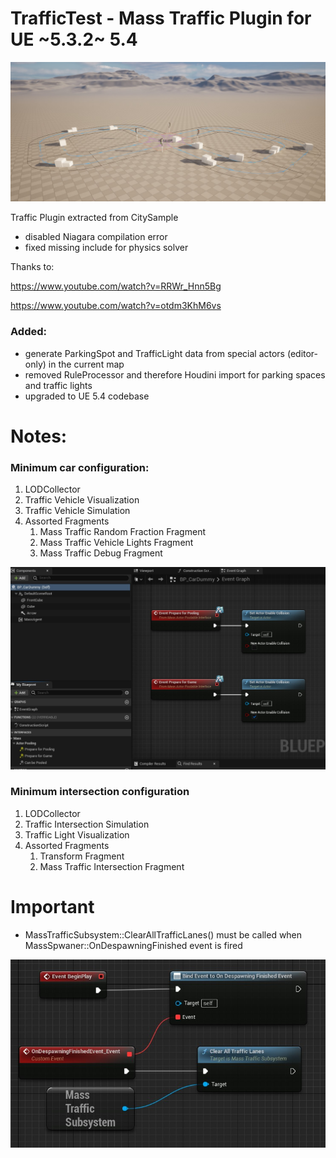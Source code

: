 # TrafficTest - Mass Traffic Plugin for UE ~5.3.2~ 5.4

![Overview](/docs/overview.jpg)

Traffic Plugin extracted from CitySample
- disabled Niagara compilation error
- fixed missing include for physics solver

Thanks to:

https://www.youtube.com/watch?v=RRWr_Hnn5Bg

https://www.youtube.com/watch?v=otdm3KhM6vs

### Added:
- generate ParkingSpot and TrafficLight data from special actors (editor-only) in the current map
- removed RuleProcessor and therefore Houdini import for parking spaces and traffic lights
- upgraded to UE 5.4 codebase

# Notes:

### Minimum car configuration:
1. LODCollector
2. Traffic Vehicle Visualization
3. Traffic Vehicle Simulation
4. Assorted Fragments
   1. Mass Traffic Random Fraction Fragment
   2. Mass Traffic Vehicle Lights Fragment
   3. Mass Traffic Debug Fragment

![Blueprint Car Actor](/docs/bp_car_actor.jpg)


### Minimum intersection configuration
1. LODCollector
2. Traffic Intersection Simulation
3. Traffic Light Visualization
4. Assorted Fragments
   1. Transform Fragment
   2. Mass Traffic Intersection Fragment

# Important
- MassTrafficSubsystem::ClearAllTrafficLanes() must be called when MassSpwaner::OnDespawningFinished event is fired
  
![Blueprint](/docs/despawn_event.jpg)
